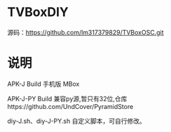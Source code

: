 # TVBoxDIY   
   
源码：https://github.com/lm317379829/TVBoxOSC.git

# 说明

APK-J Build 手机版 MBox   

APK-J-PY Build 兼容py源,暂只有32位,仓库https://github.com/UndCover/PyramidStore

diy-J.sh、diy-J-PY.sh 自定义脚本，可自行修改。
